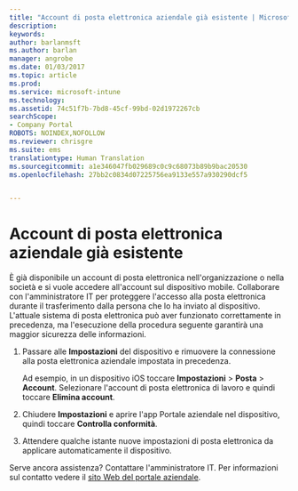 ```yaml
---
title: "Account di posta elettronica aziendale già esistente | Microsoft Docs"
description: 
keywords: 
author: barlanmsft
ms.author: barlan
manager: angrobe
ms.date: 01/03/2017
ms.topic: article
ms.prod: 
ms.service: microsoft-intune
ms.technology: 
ms.assetid: 74c51f7b-7bd8-45cf-99bd-02d1972267cb
searchScope:
- Company Portal
ROBOTS: NOINDEX,NOFOLLOW
ms.reviewer: chrisgre
ms.suite: ems
translationtype: Human Translation
ms.sourcegitcommit: a1e346047fb029689c0c9c68073b89b9bac20530
ms.openlocfilehash: 27bb2c0834d07225756ea9133e557a930290dcf5


---
```


# <a name="an-existing-company-email-account-was-found"></a>Account di posta elettronica aziendale già esistente

È già disponibile un account di posta elettronica nell'organizzazione o nella società e si vuole accedere all'account sul dispositivo mobile. Collaborare con l'amministratore IT per proteggere l'accesso alla posta elettronica durante il trasferimento dalla persona che lo ha inviato al dispositivo. L'attuale sistema di posta elettronica può aver funzionato correttamente in precedenza, ma l'esecuzione della procedura seguente garantirà una maggior sicurezza delle informazioni.

1.  Passare alle **Impostazioni** del dispositivo e rimuovere la connessione alla posta elettronica aziendale impostata in precedenza.

    Ad esempio, in un dispositivo iOS toccare **Impostazioni** > **Posta** > **Account**. Selezionare l'account di posta elettronica di lavoro e quindi toccare **Elimina account**.

2.  Chiudere **Impostazioni** e aprire l'app Portale aziendale nel dispositivo, quindi toccare **Controlla conformità**.

3.  Attendere qualche istante nuove impostazioni di posta elettronica da applicare automaticamente il dispositivo.

Serve ancora assistenza? Contattare l'amministratore IT. Per informazioni sul contatto vedere il [sito Web del portale aziendale](http://portal.manage.microsoft.com).



<!--HONumber=Jan17_HO1-->


